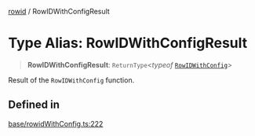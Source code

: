 [rowid](../README.md) / RowIDWithConfigResult

# Type Alias: RowIDWithConfigResult

> **RowIDWithConfigResult**: `ReturnType`\<*typeof* [`RowIDWithConfig`](../functions/RowIDWithConfig.md)\>

Result of the `RowIDWithConfig` function.

## Defined in

[base/rowidWithConfig.ts:222](https://github.com/alpheustangs/rowid.js/blob/68e6ee836f9687b3dbb23a54c93ad90273de5d07/packages/rowid/src/base/rowidWithConfig.ts#L222)
